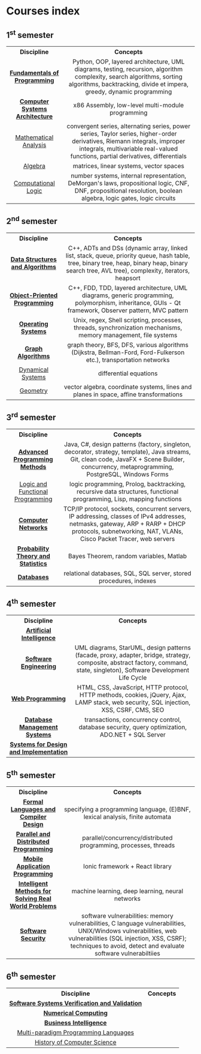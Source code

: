 # Courses index

## 1<sup>st</sup> semester
<table>
  <tr>
    <th>Discipline</th>
    <th>Concepts</th>
  </tr>
  <tr align="center">
    <td><a href="https://www.cs.ubbcluj.ro/files/curricula/2022/syllabus/IR_sem1_MLR5005_ro_istvanc_2022_6698.pdf"><strong>Fundamentals of Programming</strong></a></td>
    <td>Python, OOP, layered architecture, UML diagrams, testing, recursion, algorithm complexity, search algorithms, sorting algorithms, backtracking, divide et impera, greedy, dynamic programming</td>
  </tr>
  <tr align="center">
    <td><a href="https://www.cs.ubbcluj.ro/files/curricula/2022/syllabus/IR_sem1_MLR5004_ro_vancea_2022_6851.pdf"><strong>Computer Systems Architecture</strong></a></td>
    <td>x86 Assembly, low-level multi-module programming</td>
  </tr>
  <tr align="center">
    <td><a href="https://www.cs.ubbcluj.ro/files/curricula/2022/syllabus/IR_sem1_MLR0002_ro_sberinde_2022_6721.pdf">Mathematical Analysis</a></td>
    <td>convergent series, alternating series, power series, Taylor series, higher-order derivatives, Riemann integrals, improper integrals, multivariable real-valued functions, partial derivatives, differentials</td>
  </tr>
  <tr align="center">
    <td><a href="https://www.cs.ubbcluj.ro/files/curricula/2022/syllabus/IR_sem1_MLR0020_ro_cmodoi_2022_7180.pdf">Algebra</a></td>
    <td>matrices, linear systems, vector spaces</td>
  </tr>
  <tr align="center">
    <td><a href="https://www.cs.ubbcluj.ro/files/curricula/2022/syllabus/IR_sem1_MLR5055_ro_mihis_2022_6876.pdf">Computational Logic</a></td>
    <td>number systems, internal representation, DeMorgan's laws, propositional logic, CNF, DNF, propositional resolution, boolean algebra, logic gates, logic circuits</td>
  </tr>
</table>

## 2<sup>nd</sup> semester
<table>
  <tr>
    <th>Discipline</th>
    <th>Concepts</th>
  </tr>
  <tr align="center">
    <td><a href="https://www.cs.ubbcluj.ro/files/curricula/2022/syllabus/IR_sem2_MLR5022_ro_gabis_2022_6691.pdf"><strong>Data Structures and Algorithms</strong></a></td>
    <td>C++, ADTs and DSs (dynamic array, linked list, stack, queue, priority queue, hash table, tree, binary tree, heap, binary heap, binary search tree, AVL tree), complexity, iterators, heapsort</td>
  </tr>
  <tr align="center">
    <td><a href="https://www.cs.ubbcluj.ro/files/curricula/2022/syllabus/IR_sem2_MLR5006_ro_istvanc_2022_6722.pdf"><strong>Object-Priented Programming</strong></a></td>
    <td>C++, FDD, TDD, layered architecture, UML diagrams, generic programming, polymorphism, inheritance, GUIs - Qt framework, Observer pattern, MVC pattern</td>
  </tr>
  <tr align="center">
    <td><a href="https://www.cs.ubbcluj.ro/files/curricula/2022/syllabus/IR_sem2_MLR5007_ro_rares_2022_6861.pdf"><strong>Operating Systems</strong></a></td>
    <td>Unix, regex, Shell scripting, processes, threads, synchronization mechanisms, memory management, file systems</td>
  </tr>
  <tr align="center">
    <td><a href="https://www.cs.ubbcluj.ro/files/curricula/2022/syllabus/IR_sem2_MLR5025_ro_mihai-suciu_2022_6952.pdf"><strong>Graph Algorithms</strong></a></td>
    <td>graph theory, BFS, DFS, various algorithms (Dijkstra, Bellman-Ford, Ford-Fulkerson etc.), transportation networks</td>
  </tr>
  <tr align="center">
    <td><a href="https://www.cs.ubbcluj.ro/files/curricula/2022/syllabus/IR_sem2_MLR0010_ro_mserban_2022_6792.pdf">Dynamical Systems</a></td>
    <td>differential equations</td>
  </tr>
  <tr align="center">
    <td><a href="https://www.cs.ubbcluj.ro/files/curricula/2022/syllabus/IR_sem2_MLR0014_ro_pablaga_2022_6723.pdf">Geometry</a></td>
    <td>vector algebra, coordinate systems, lines and planes in space, affine transformations</td>
  </tr>
</table>

## 3<sup>rd</sup> semester
<table>
  <tr>
    <th>Discipline</th>
    <th>Concepts</th>
  </tr>
  <tr align="center">
    <td><a href="https://www.cs.ubbcluj.ro/files/curricula/2022/syllabus/IR_sem3_MLR5008_ro_camelia_2022_7168.pdf"><strong>Advanced Programming Methods</strong></a></td>
    <td>Java, C#, design patterns (factory, singleton, decorator, strategy, template), Java streams, Git, clean code, JavaFX + Scene Builder, concurrency, metaprogramming, PostgreSQL, Windows Forms</td>
  </tr>
  <tr align="center">
    <td><a href="https://www.cs.ubbcluj.ro/files/curricula/2022/syllabus/IR_sem3_MLR5009_ro_gabis_2022_6692.pdf">Logic and Functional Programming</a></td>
    <td>logic programming, Prolog, backtracking, recursive data structures, functional programming, Lisp, mapping functions</td>
  </tr>
  <tr align="center">
    <td><a href="https://www.cs.ubbcluj.ro/files/curricula/2022/syllabus/IR_sem3_MLR5002_ro_bufny_2022_6784.pdf"><strong>Computer Networks</strong></a></td>
    <td>TCP/IP protocol, sockets, concurrent servers, IP addressing, classes of IPv4 addresses, netmasks, gateway, ARP + RARP + DHCP protocols, subnetworking, NAT, VLANs, Cisco Packet Tracer, web servers</td>
  </tr>
  <tr align="center">
    <td><a href="https://www.cs.ubbcluj.ro/files/curricula/2022/syllabus/IR_sem3_MLR0031_ro_hanne_2022_6800.pdf"><strong>Probability Theory and Statistics</strong></a></td>
    <td>Bayes Theorem, random variables, Matlab</td>
  </tr>
  <tr align="center">
    <td><a href="https://www.cs.ubbcluj.ro/files/curricula/2022/syllabus/IR_sem3_MLR5027_ro_dsuciu_2022_7088.pdf"><strong>Databases</strong></a></td>
    <td>relational databases, SQL, SQL server, stored procedures, indexes</td>
  </tr>
</table>

## 4<sup>th</sup> semester
<table>
  <tr>
    <th>Discipline</th>
    <th>Concepts</th>
  </tr>
  <tr align="center">
    <td><a href="https://www.cs.ubbcluj.ro/files/curricula/2022/syllabus/IR_sem4_MLR5029_ro_lauras_2022_6728.pdf"><strong>Artificial Intelligence</strong></a></td>
    <td></td>
  </tr>
  <tr align="center">
    <td><a href="https://www.cs.ubbcluj.ro/files/curricula/2022/syllabus/IR_sem4_MLR5011_ro_vladi_2022_7161.pdf"><strong>Software Engineering</strong></a></td>
    <td>UML diagrams, StarUML, design patterns (facade, proxy, adapter, bridge, strategy, composite, abstract factory, command, state, singleton), Software Development Life Cycle</td>
  </tr>
  <tr align="center">
    <td><a href="https://www.cs.ubbcluj.ro/files/curricula/2022/syllabus/IR_sem4_MLR5015_ro_bufny_2022_6836.pdf"><strong>Web Programming</strong></a></td>
    <td>HTML, CSS, JavaScript, HTTP protocol, HTTP methods, cookies, jQuery, Ajax, LAMP stack, web security, SQL injection, XSS, CSRF, CMS, SEO</td>
  </tr>
  <tr align="center">
    <td><a href="https://www.cs.ubbcluj.ro/files/curricula/2022/syllabus/IR_sem4_MLR5028_ro_dsuciu_2022_7089.pdf"><strong>Database Management Systems</strong></a></td>
    <td>transactions, concurrency control, database security, query optimization, ADO.NET + SQL Server</td>
  </tr>
  <tr align="center">
    <td><a href="https://www.cs.ubbcluj.ro/files/curricula/2022/syllabus/IR_sem4_MLR5013_ro_grigo_2022_6735.pdf"><strong>Systems for Design and Implementation</strong></a></td>
    <td></td>
  </tr>
</table>

## 5<sup>th</sup> semester
<table>
  <tr>
    <th>Discipline</th>
    <th>Concepts</th>
  </tr>
  <tr align="center">
    <td><a href="https://www.cs.ubbcluj.ro/files/curricula/2022/syllabus/IR_sem5_MLR5023_ro_dana_2022_6921.pdf"><strong>Formal Languages and Compiler Design</strong></a></td>
    <td>specifying a programming language, (E)BNF, lexical analysis, finite automata</td>
  </tr>
  <tr align="center">
    <td><a href="https://www.cs.ubbcluj.ro/files/curricula/2022/syllabus/IR_sem5_MLR5077_ro_vniculescu_2022_6808.pdf"><strong>Parallel and Distributed Programming</strong></a></td>
    <td>parallel/concurrency/distributed programming, processes, threads</td>
  </tr>
  <tr align="center">
    <td><a href="https://www.cs.ubbcluj.ro/files/curricula/2022/syllabus/IR_sem5_MLR5078_ro_ilazar_2022_6871.pdf"><strong>Mobile Application Programming</strong></a></td>
    <td>Ionic framework + React library</td>
  </tr>
  <tr align="center">
    <td><a href="https://www.cs.ubbcluj.ro/files/curricula/2022/syllabus/IR_sem5_MLR5067_ro_lauras_2022_6727.pdf"><strong>Intelligent Methods for Solving Real World Problems</strong></a></td>
    <td>machine learning, deep learning, neural networks</td>
  </tr>
  <tr align="center">
    <td><a href="https://www.cs.ubbcluj.ro/files/curricula/2022/syllabus/IR_sem5_MLR8114_ro_mihai-suciu_2022_6933.pdf"><strong>Software Security</strong></a></td>
    <td>software vulnerabilities: memory vulnerabilities, C language vulnerabilities, UNIX/Windows vulnerabilities, web vulnerabilities (SQL injection, XSS, CSRF); techniques to avoid, detect and evaluate software vulnerabiltiies</td>
  </tr>
</table>

## 6<sup>th</sup> semester
<table>
  <tr>
    <th>Discipline</th>
    <th>Concepts</th>
  </tr>
  <tr align="center">
    <td><a href="https://www.cs.ubbcluj.ro/files/curricula/2022/syllabus/IR_sem6_MLR5014_ro_cretu_2022_6708.pdf"><strong>Software Systems Verification and Validation</strong></a></td>
    <td></td>
  </tr>
  <tr align="center">
    <td><a href="https://www.cs.ubbcluj.ro/files/curricula/2022/syllabus/IR_sem6_MLR0028_ro_tradu_2022_7294.pdf"><strong>Numerical Computing</strong></a></td>
    <td></td>
  </tr>
  <tr align="center">
    <td><a href="https://www.cs.ubbcluj.ro/files/curricula/2022/syllabus/IR_sem6_MLR5074_ro_anca_2022_6773.pdf"><strong>Business Intelligence</strong></a></td>
    <td></td>
  </tr>
  <tr align="center">
    <td><a href="https://www.cs.ubbcluj.ro/files/curricula/2022/syllabus/IR_sem6_MLR5163_ro_vniculescu_2022_7368.pdf">Multi-paradigm Programming Languages</a></td>
    <td></td>
  </tr>
  <tr align="center">
    <td><a href="https://www.cs.ubbcluj.ro/files/curricula/2022/syllabus/IR_sem6_MLR7007_ro_forest_2022_6973.pdf">History of Computer Science</a></td>
    <td></td>
  </tr>
</table>
